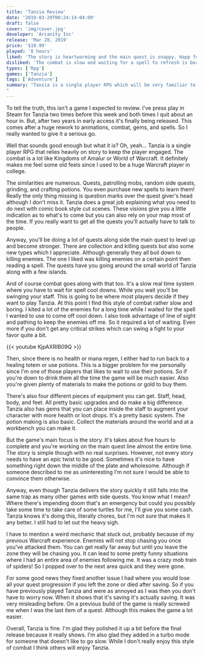 ```yaml
---
title: 'Tanzia Review'
date: '2019-03-29T00:24:14-04:00'
draft: false
cover: 'img/cover.jpg'
developer: 'Arcanity Inc'
release: 'Mar 28, 2019'
price: '$19.99'
played: '8 hours'
liked: 'The story is heartwarming and the main quest is snappy. Happ for turbo mode.'
disliked: 'The combat is slow and waiting for a spell to refresh is boring.'
types: ['Rpg']
games: ['Tanzia']
tags: ['Adventure']
summary: "Tanzia is a single player RPG which will be very familiar to anyone who has played an MMO in the past. Very similar combat to World of Warcraft. It's also very story driven with voice acting and comic book style cut scenes!
"
---
```


To tell the truth, this isn't a game I expected to review. I've press play in Steam for Tanzia two times before this week and both times I quit about an hour in. But, after two years in early access it's finally being released. This comes after a huge rework to animations, combat, gems, and spells. So I really wanted to give it a serious go.

Well that sounds good enough but what it is? Oh, yeah... Tanzia is a single player RPG that relies heavily on story to keep the player engaged. The combat is a lot like Kingdoms of Amalur or World of Warcraft. It definitely makes me feel some old feels since I used to be a huge Warcraft player in college.

The similarities are numerous. Quests, patrolling mobs, random side quests, grinding, and crafting potions. You even purchase new spells to learn them! Really the only thing missing is question marks over the quest giver's head although I don't miss it. Tanzia does a great job explaining what you need to do next with comic book style cut scenes. These visions give you a little indication as to what's to come but you can also rely on your map most of the time. If you really want to get all the quests you'll actually have to talk to people.

Anyway, you'll be doing a lot of quests along side the main quest to level up and become stronger. There are collection and killing quests but also some new types which I appreciate. Although generally they all boil down to killing enemies. The one I liked was killing enemies on a certain point then reading a spell. The quests have you going around the small world of Tanzia along with a few islands.

And of course combat goes along with that too. It's a slow real time system where you have to wait for spell cool downs. While you wait you'll be swinging your staff. This is going to be where most players decide if they want to play Tanzia. At this point I find this style of combat rather slow and boring. I kited a lot of the enemies for a long time while I waited for the spell I wanted to use to come off cool down. I also took advantage of line of sight and pathing to keep the enemies off me. So it required a lot of waiting. Even more if you don't get any critical strikes which can swing a fight to your favor quite a bit.

{{< youtube KjpAXRIB09Q >}}

Then, since there is no health or mana regen, I either had to run back to a healing totem or use potions. This is a bigger problem for me personally since I'm one of those players that likes to wait to use their potions. So if you're down to drink them all the time the game will be much easier. Also you're given plenty of materials to make the potions or gold to buy them.

There's also four different pieces of equipment you can get. Staff, head, body, and feet. All pretty basic upgrades and do make a big difference. Tanzia also has gems that you can place inside the staff to augment your character with more health or loot drops. It's a pretty basic system. The potion making is also basic. Collect the materials around the world and at a workbench you can make it.

But the game's main focus is the story. It's takes about five hours to complete and you're working on the main quest line almost the entire time. The story is simple though with no real surprises. However, not every story needs to have an epic twist to be good. Sometimes it's nice to have something right down the middle of the plate and wholesome. Although if someone described to me as uninteresting I'm not sure I would be able to convince them otherwise.

Anyway, even though Tanzia delivers the story quickly it still falls into the same trap as many other games with side quests. You know what I mean? Where there's impending doom that's an emergency but could you possibly take some time to take care of some turtles for me, I'll give you some cash. Tanzia knows it's doing this, literally chores, but I'm not sure that makes it any better. I still had to let out the heavy sigh.

I have to mention a weird mechanic that stuck out, probably because of my previous Warcraft experience. Enemies will not stop chasing you once you've attacked them. You can get really far away but until you leave the zone they will be chasing you. It can lead to some pretty funny situations where I had an entire area of enemies following me. It was a crazy mob train of spiders! So I popped over to the next area quick and they were gone.

For some good news they fixed another issue I had where you would lose all your quest progression if you left the zone or died after saving. So if you have previously played Tanzia and were as annoyed as I was then you don't have to worry now. When it shows that it's saving it's actually saving. It was very misleading before. On a previous build of the game is really screwed me when I was the last item of a quest. Although this makes the game a lot easier.

Overall, Tanzia is fine. I'm glad they polished it up a bit before the final release because it really shows. I'm also glad they added in a turbo mode for someone that doesn't like to go slow. While I don't really enjoy this style of combat I think others will enjoy Tanzia.
